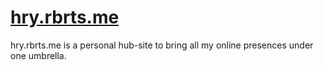 # [hry.rbrts.me](http://hry.rbrts.me)

hry.rbrts.me is a personal hub-site to bring all my online presences under one umbrella.